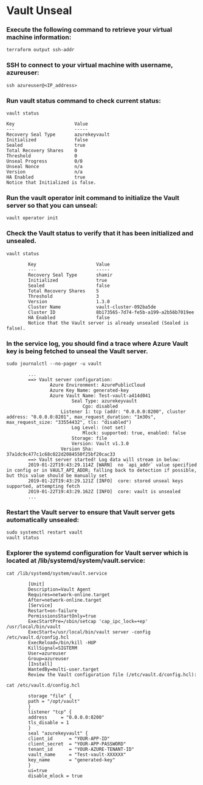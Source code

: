 # Vault Unseal



### Execute the following command to retrieve your virtual machine information:

```text
terraform output ssh-addr
```

### SSH to connect to your virtual machine with username, azureuser:

```text
ssh azureuser@<IP_address>
```

### Run vault status command to check current status:

```text
vault status

Key                      Value
---                      -----
Recovery Seal Type       azurekeyvault
Initialized              false
Sealed                   true
Total Recovery Shares    0
Threshold                0
Unseal Progress          0/0
Unseal Nonce             n/a
Version                  n/a
HA Enabled               true
Notice that Initialized is false.
```

### Run the vault operator init command to initialize the Vault server so that you can unseal:

```text
vault operator init
```

### Check the Vault status to verify that it has been initialized and unsealed.

```text
vault status

        Key                      Value
        ---                      -----
        Recovery Seal Type       shamir
        Initialized              true
        Sealed                   false
        Total Recovery Shares    5
        Threshold                3
        Version                  1.3.0
        Cluster Name             vault-cluster-092ba5de
        Cluster ID               8b173565-7d74-fe5b-a199-a2b56b7019ee
        HA Enabled               false
        Notice that the Vault server is already unsealed (Sealed is false).
```

### In the service log, you should find a trace where Azure Vault key is being fetched to unseal the Vault server.

```text
sudo journalctl --no-pager -u vault

        ...
        ==> Vault server configuration:
                Azure Environment: AzurePublicCloud
                Azure Key Name: generated-key
                Azure Vault Name: Test-vault-a414d041
                        Seal Type: azurekeyvault
                            Cgo: disabled
                    Listener 1: tcp (addr: "0.0.0.0:8200", cluster address: "0.0.0.0:8201", max_request_duration: "1m30s", max_request_size: "33554432", tls: "disabled")
                        Log Level: (not set)
                            Mlock: supported: true, enabled: false
                        Storage: file
                        Version: Vault v1.3.0
                    Version Sha: 37a1dc9c477c1c68c022d2084550f25bf20cac33
        ==> Vault server started! Log data will stream in below:
        2019-01-22T19:43:29.114Z [WARN]  no `api_addr` value specified in config or in VAULT_API_ADDR; falling back to detection if possible, but this value should be manually set
        2019-01-22T19:43:29.121Z [INFO]  core: stored unseal keys supported, attempting fetch
        2019-01-22T19:43:29.162Z [INFO]  core: vault is unsealed
        ...

```

### Restart the Vault server to ensure that Vault server gets automatically unsealed:

```text
sudo systemctl restart vault
vault status
```

### Explorer the systemd configuration for Vault server which is located at /lib/systemd/system/vault.service:

```text
cat /lib/systemd/system/vault.service

        [Unit]
        Description=Vault Agent
        Requires=network-online.target
        After=network-online.target
        [Service]
        Restart=on-failure
        PermissionsStartOnly=true
        ExecStartPre=/sbin/setcap 'cap_ipc_lock=+ep' /usr/local/bin/vault
        ExecStart=/usr/local/bin/vault server -config /etc/vault.d/config.hcl
        ExecReload=/bin/kill -HUP
        KillSignal=SIGTERM
        User=azureuser
        Group=azureuser
        [Install]
        WantedBy=multi-user.target
        Review the Vault configuration file (/etc/vault.d/config.hcl):

cat /etc/vault.d/config.hcl

        storage "file" {
        path = "/opt/vault"
        }
        listener "tcp" {
        address     = "0.0.0.0:8200"
        tls_disable = 1
        }
        seal "azurekeyvault" {
        client_id      = "YOUR-APP-ID"
        client_secret  = "YOUR-APP-PASSWORD"
        tenant_id      = "YOUR-AZURE-TENANT-ID"
        vault_name     = "Test-vault-XXXXXX"
        key_name       = "generated-key"
        }
        ui=true
        disable_mlock = true
```

